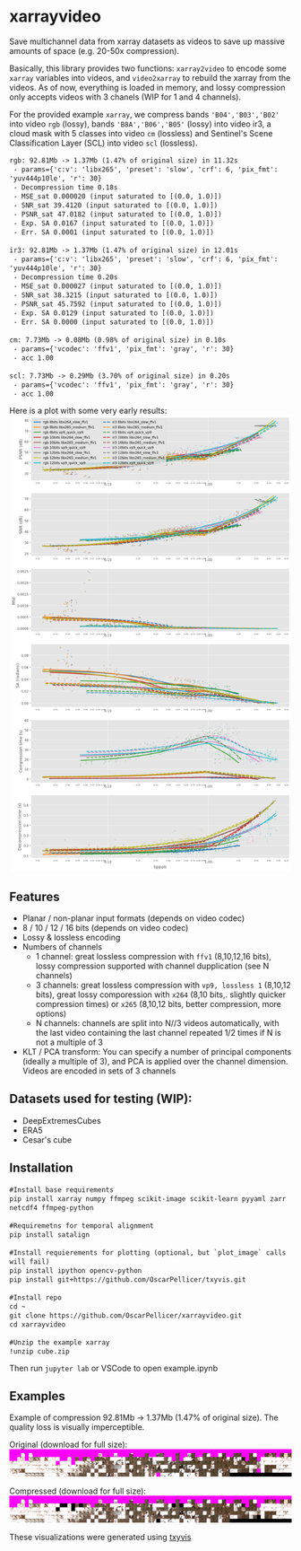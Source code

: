 # xarrayvideo

Save multichannel data from xarray datasets as videos to save up massive amounts of space (e.g. 20-50x compression).

Basically, this library provides two functions: `xarray2video` to encode some `xarray` variables into videos, and `video2xarray` to rebuild the xarray from the videos. As of now, everything is loaded in memory, and lossy compression only accepts videos with 3 chanels (WIP for 1 and 4 channels).

For the provided example `xarray`, we compress bands `'B04','B03','B02'` into video `rgb` (lossy), bands `'B8A','B06','B05'` (lossy) into video ir3, a cloud mask with 5 classes into video `cm` (lossless) and Sentinel's Scene Classification Layer (SCL) into video `scl` (lossless).

```{}
rgb: 92.81Mb -> 1.37Mb (1.47% of original size) in 11.32s
 - params={'c:v': 'libx265', 'preset': 'slow', 'crf': 6, 'pix_fmt': 'yuv444p10le', 'r': 30}
 - Decompression time 0.18s
 - MSE_sat 0.000020 (input saturated to [(0.0, 1.0)])
 - SNR_sat 39.4120 (input saturated to [(0.0, 1.0)])
 - PSNR_sat 47.0182 (input saturated to [(0.0, 1.0)])
 - Exp. SA 0.0167 (input saturated to [(0.0, 1.0)])
 - Err. SA 0.0001 (input saturated to [(0.0, 1.0)])
 
ir3: 92.81Mb -> 1.37Mb (1.47% of original size) in 12.01s
 - params={'c:v': 'libx265', 'preset': 'slow', 'crf': 6, 'pix_fmt': 'yuv444p10le', 'r': 30}
 - Decompression time 0.20s
 - MSE_sat 0.000027 (input saturated to [(0.0, 1.0)])
 - SNR_sat 38.3215 (input saturated to [(0.0, 1.0)])
 - PSNR_sat 45.7592 (input saturated to [(0.0, 1.0)])
 - Exp. SA 0.0129 (input saturated to [(0.0, 1.0)])
 - Err. SA 0.0000 (input saturated to [(0.0, 1.0)])
 
cm: 7.73Mb -> 0.08Mb (0.98% of original size) in 0.10s
 - params={'vcodec': 'ffv1', 'pix_fmt': 'gray', 'r': 30}
 - acc 1.00
 
scl: 7.73Mb -> 0.29Mb (3.70% of original size) in 0.20s
 - params={'vcodec': 'ffv1', 'pix_fmt': 'gray', 'r': 30}
 - acc 1.00
```

Here is a plot with some very early results:
![Results](examples/results_bpppb.png)

## Features

- Planar / non-planar input formats (depends on video codec)
- 8 / 10 / 12 / 16 bits (depends on video codec)
- Lossy & lossless encoding
- Numbers of channels
  - 1 channel: great lossless compression with `ffv1` (8,10,12,16 bits), lossy compression supported with channel dupplication (see N channels)
  - 3 channels: great lossless compression with `vp9, lossless 1` (8,10,12 bits), great lossy comporession with `x264` (8,10 bits,. slightly quicker compression times) or `x265` (8,10,12 bits, better compression, more options) 
  - N channels: channels are split into N//3 videos automatically, with the last video containing the last channel repeated 1/2 times if N is not a multiple of 3
- KLT / PCA transform: You can specify a number of principal components (ideally a multiple of 3), and PCA is applied over the channel dimension. Videos are encoded in sets of 3 channels

## Datasets used for testing (WIP):
 - DeepExtremesCubes
 - ERA5
 - Cesar's cube

## Installation

```{bash}
#Install base requirements
pip install xarray numpy ffmpeg scikit-image scikit-learn pyyaml zarr netcdf4 ffmpeg-python

#Requiremetns for temporal alignment
pip install satalign

#Install requierements for plotting (optional, but `plot_image` calls will fail)
pip install ipython opencv-python
pip install git+https://github.com/OscarPellicer/txyvis.git

#Install repo
cd ~
git clone https://github.com/OscarPellicer/xarrayvideo.git
cd xarrayvideo

#Unzip the example xarray
!unzip cube.zip
```

Then run `jupyter lab` or VSCode to open example.ipynb

## Examples

Example of compression 92.81Mb -> 1.37Mb (1.47% of original size). The quality loss is visually imperceptible.

Original (download for full size):
![Original image](examples/RGB_original.jpg)

Compressed (download for full size):
![Compressed image](examples/RGB_compressed.jpg)

These visualizations were generated using [txyvis](https://github.com/OscarPellicer/txyvis)
